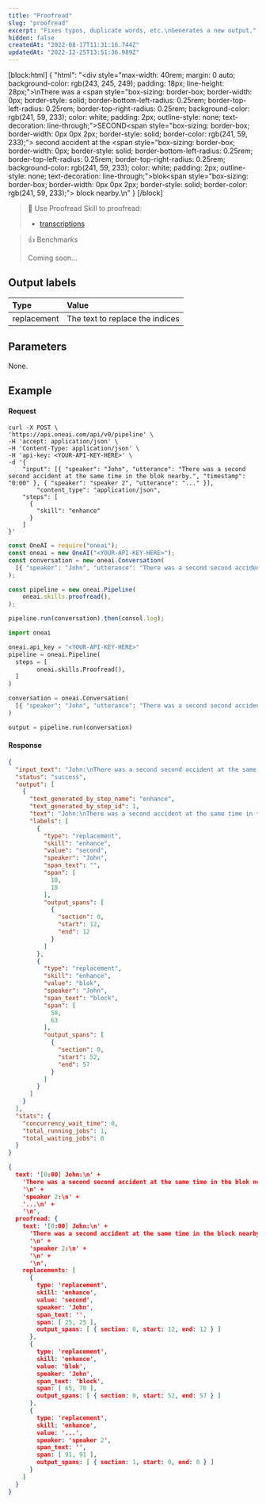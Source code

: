 ```yaml
---
title: "Proofread"
slug: "proofread"
excerpt: "Fixes typos, duplicate words, etc.\nGenerates a new output."
hidden: false
createdAt: "2022-08-17T11:31:16.744Z"
updatedAt: "2022-12-25T13:51:36.989Z"
---
```

[block:html]
{
  "html": "<div style=\"max-width: 40rem; margin: 0 auto; background-color: rgb(243, 245, 249); padding: 18px; line-height: 28px;\">\nThere was a <span style=\"box-sizing: border-box; border-width: 0px; border-style: solid; border-bottom-left-radius: 0.25rem; border-top-left-radius: 0.25rem; border-top-right-radius: 0.25rem; background-color: rgb(241, 59, 233); color: white; padding: 2px; outline-style: none; text-decoration: line-through;\">SECOND</span><span style=\"box-sizing: border-box; border-width: 0px 0px 2px; border-style: solid; border-color: rgb(241, 59, 233);\"> second</span> accident at the <span style=\"box-sizing: border-box; border-width: 0px; border-style: solid; border-bottom-left-radius: 0.25rem; border-top-left-radius: 0.25rem; border-top-right-radius: 0.25rem; background-color: rgb(241, 59, 233); color: white; padding: 2px; outline-style: none; text-decoration: line-through;\">blok</span><span style=\"box-sizing: border-box; border-width: 0px 0px 2px; border-style: solid; border-color: rgb(241, 59, 233);\"> block</span> nearby.\n</div>"
}
[/block]



> 📘 Use Proofread Skill to proofread:
> 
> - [transcriptions](https://studio.oneai.com/?pipeline=UCTKWP)

> 👍 Benchmarks
> 
> Coming soon...

## Output labels

| Type        | Value                           |
| :---------- | :------------------------------ |
| replacement | The text to replace the indices |

## Parameters

None.

## Example

#### Request

```curl
curl -X POST \
'https://api.oneai.com/api/v0/pipeline' \
-H 'accept: application/json' \
-H 'Content-Type: application/json' \
-H 'api-key: <YOUR-API-KEY-HERE>' \
-d '{
    "input": [{ "speaker": "John", "utterance": "There was a second second accident at the same time in the blok nearby.", "timestamp": "0:00" }, { "speaker": "speaker 2", "utterance": "..." }],
		"content_type": "application/json",
    "steps": [
      {
        "skill": "enhance"
      }   
    ]
}'
```
```javascript Node.js
const OneAI = require("oneai");
const oneai = new OneAI("<YOUR-API-KEY-HERE>");
const conversation = new oneai.Conversation(
  [{ "speaker": "John", "utterance": "There was a second second accident at the same time in the blok nearby.", "timestamp": "0:00" }, { "speaker": "speaker 2", "utterance": "..." }]
);

const pipeline = new oneai.Pipeline(
	oneai.skills.proofread(),
);

pipeline.run(conversation).then(consol.log);
```
```python
import oneai

oneai.api_key = "<YOUR-API-KEY-HERE>"
pipeline = oneai.Pipeline(
  steps = [
		oneai.skills.Proofread(),
  ]
)

conversation = oneai.Conversation(
  [{ "speaker": "John", "utterance": "There was a second second accident at the same time in the blok nearby.", "timestamp": "0:00" }, { "speaker": "speaker 2", "utterance": "..." }]
)

output = pipeline.run(conversation)
```



#### Response

```json API Response
{
  "input_text": "John:\nThere was a second second accident at the same time in the blok nearby.\n\n",
  "status": "success",
  "output": [
    {
      "text_generated_by_step_name": "enhance",
      "text_generated_by_step_id": 1,
      "text": "John:\nThere was a second accident at the same time in the block nearby.\n\n",
      "labels": [
        {
          "type": "replacement",
          "skill": "enhance",
          "value": "second",
          "speaker": "John",
          "span_text": "",
          "span": [
            18,
            18
          ],
          "output_spans": [
            {
              "section": 0,
              "start": 12,
              "end": 12
            }
          ]
        },
        {
          "type": "replacement",
          "skill": "enhance",
          "value": "blok",
          "speaker": "John",
          "span_text": "block",
          "span": [
            58,
            63
          ],
          "output_spans": [
            {
              "section": 0,
              "start": 52,
              "end": 57
            }
          ]
        }
      ]
    }
  ],
  "stats": {
    "concurrency_wait_time": 0,
    "total_running_jobs": 1,
    "total_waiting_jobs": 0
  }
}
```
```json SDKs Response
{
  text: '[0:00] John:\n' +
    'There was a second second accident at the same time in the blok nearby.\n' +
    '\n' +
    'speaker 2:\n' +
    '...\n' +
    '\n',
  proofread: {
    text: '[0:00] John:\n' +
      'There was a second accident at the same time in the block nearby.\n' +
      '\n' +
      'speaker 2:\n' +
      '\n' +
      '\n',
    replacements: [
      {
        type: 'replacement',
        skill: 'enhance',
        value: 'second',
        speaker: 'John',
        span_text: '',
        span: [ 25, 25 ],
        output_spans: [ { section: 0, start: 12, end: 12 } ]
      },
      {
        type: 'replacement',
        skill: 'enhance',
        value: 'blok',
        speaker: 'John',
        span_text: 'block',
        span: [ 65, 70 ],
        output_spans: [ { section: 0, start: 52, end: 57 } ]
      },
      {
        type: 'replacement',
        skill: 'enhance',
        value: '...',
        speaker: 'speaker 2',
        span_text: '',
        span: [ 91, 91 ],
        output_spans: [ { section: 1, start: 0, end: 0 } ]
      }
    ]
  }
}
```